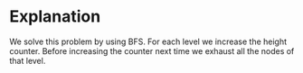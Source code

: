 # Explanation

We solve this problem by using BFS. For each level we increase the height counter. Before increasing the counter next time we exhaust all the nodes of that level.

